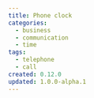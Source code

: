 ```yaml
---
title: Phone clock
categories:
  - business
  - communication
  - time
tags:
  - telephone
  - call
created: 0.12.0
updated: 1.0.0-alpha.1
---
```

